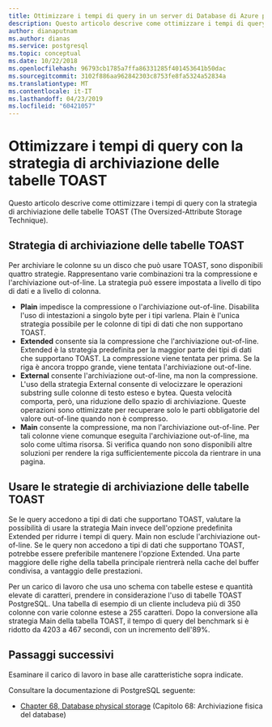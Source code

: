 ```yaml
---
title: Ottimizzare i tempi di query in un server di Database di Azure per PostgreSQL tramite la strategia di archiviazione delle tabelle TOAST
description: Questo articolo descrive come ottimizzare i tempi di query con la strategia di archiviazione delle tabelle TOAST in un server di Database di Azure per PostgreSQL.
author: dianaputnam
ms.author: dianas
ms.service: postgresql
ms.topic: conceptual
ms.date: 10/22/2018
ms.openlocfilehash: 96793cb1785a7ffa86331285f401453641b50dac
ms.sourcegitcommit: 3102f886aa962842303c8753fe8fa5324a52834a
ms.translationtype: MT
ms.contentlocale: it-IT
ms.lasthandoff: 04/23/2019
ms.locfileid: "60421057"
---
```

# <a name="optimize-query-time-with-the-toast-table-storage-strategy"></a>Ottimizzare i tempi di query con la strategia di archiviazione delle tabelle TOAST 
Questo articolo descrive come ottimizzare i tempi di query con la strategia di archiviazione delle tabelle TOAST (The Oversized-Attribute Storage Technique).

## <a name="toast-table-storage-strategies"></a>Strategia di archiviazione delle tabelle TOAST
Per archiviare le colonne su un disco che può usare TOAST, sono disponibili quattro strategie. Rappresentano varie combinazioni tra la compressione e l'archiviazione out-of-line. La strategia può essere impostata a livello di tipo di dati e a livello di colonna.
- **Plain** impedisce la compressione o l'archiviazione out-of-line. Disabilita l'uso di intestazioni a singolo byte per i tipi varlena. Plain è l'unica strategia possibile per le colonne di tipi di dati che non supportano TOAST.
- **Extended** consente sia la compressione che l'archiviazione out-of-line. Extended è la strategia predefinita per la maggior parte dei tipi di dati che supportano TOAST. La compressione viene tentata per prima. Se la riga è ancora troppo grande, viene tentata l'archiviazione out-of-line.
- **External** consente l'archiviazione out-of-line, ma non la compressione. L'uso della strategia External consente di velocizzare le operazioni substring sulle colonne di testo esteso e bytea. Questa velocità comporta, però, una riduzione dello spazio di archiviazione. Queste operazioni sono ottimizzate per recuperare solo le parti obbligatorie del valore out-of-line quando non è compresso.
- **Main** consente la compressione, ma non l'archiviazione out-of-line. Per tali colonne viene comunque eseguita l'archiviazione out-of-line, ma solo come ultima risorsa. Si verifica quando non sono disponibili altre soluzioni per rendere la riga sufficientemente piccola da rientrare in una pagina.

## <a name="use-toast-table-storage-strategies"></a>Usare le strategie di archiviazione delle tabelle TOAST
Se le query accedono a tipi di dati che supportano TOAST, valutare la possibilità di usare la strategia Main invece dell'opzione predefinita Extended per ridurre i tempi di query. Main non esclude l'archiviazione out-of-line. Se le query non accedono a tipi di dati che supportano TOAST, potrebbe essere preferibile mantenere l'opzione Extended. Una parte maggiore delle righe della tabella principale rientrerà nella cache del buffer condivisa, a vantaggio delle prestazioni.

Per un carico di lavoro che usa uno schema con tabelle estese e quantità elevate di caratteri, prendere in considerazione l'uso di tabelle TOAST PostgreSQL. Una tabella di esempio di un cliente includeva più di 350 colonne con varie colonne estese a 255 caratteri. Dopo la conversione alla strategia Main della tabella TOAST, il tempo di query del benchmark si è ridotto da 4203 a 467 secondi, con un incremento dell'89%.

## <a name="next-steps"></a>Passaggi successivi
Esaminare il carico di lavoro in base alle caratteristiche sopra indicate. 

Consultare la documentazione di PostgreSQL seguente: 
- [Chapter 68, Database physical storage](https://www.postgresql.org/docs/current/storage-toast.html) (Capitolo 68: Archiviazione fisica del database) 
